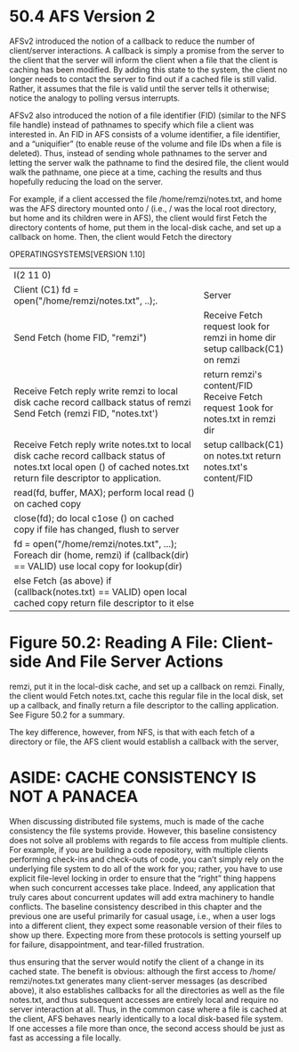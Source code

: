 # 50.4 AFS Version 2  

AFSv2 introduced the notion of a callback to reduce the number of client/server interactions. A callback is simply a promise from the server to the client that the server will inform the client when a file that the client is caching has been modified. By adding this state to the system, the client no longer needs to contact the server to find out if a cached file is still valid. Rather, it assumes that the file is valid until the server tells it otherwise; notice the analogy to polling versus interrupts.  

AFSv2 also introduced the notion of a file identifier (FID) (similar to the NFS file handle) instead of pathnames to specify which file a client was interested in. An FID in AFS consists of a volume identifier, a file identifier, and a “uniquifier” (to enable reuse of the volume and file IDs when a file is deleted). Thus, instead of sending whole pathnames to the server and letting the server walk the pathname to find the desired file, the client would walk the pathname, one piece at a time, caching the results and thus hopefully reducing the load on the server.  

For example, if a client accessed the file /home/remzi/notes.txt, and home was the AFS directory mounted onto / (i.e., / was the local root directory, but home and its children were in AFS), the client would first Fetch the directory contents of home, put them in the local-disk cache, and set up a callback on home. Then, the client would Fetch the directory  

OPERATINGSYSTEMS[VERSION 1.10]  

<html><body><table><tr><td colspan="2">I(2 11 0)</td></tr><tr><td>Client (C1) fd = open("/home/remzi/notes.txt", ..);.</td><td>Server</td></tr><tr><td>Send Fetch (home FID, "remzi")</td><td>Receive Fetch request look for remzi in home dir setup callback(C1) on remzi</td></tr><tr><td>Receive Fetch reply write remzi to local disk cache record callback status of remzi Send Fetch (remzi FID, "notes.txt')</td><td>return remzi's content/FID Receive Fetch request 1ook for notes.txt in remzi dir</td></tr><tr><td>Receive Fetch reply write notes.txt to local disk cache record callback status of notes.txt local open () of cached notes.txt return file descriptor to application.</td><td>setup callback(C1) on notes.txt return notes.txt's content/FID</td></tr><tr><td>read(fd, buffer, MAX); perform local read () on cached copy</td><td></td></tr><tr><td>close(fd); do local c1ose () on cached copy if file has changed, flush to server</td><td></td></tr><tr><td>fd = open("/home/remzi/notes.txt", ...); Foreach dir (home, remzi) if (callback(dir) == VALID) use local copy for lookup(dir)</td><td></td></tr><tr><td>else Fetch (as above) if (callback(notes.txt) == VALID) open local cached copy return file descriptor to it else</td><td></td></tr></table></body></html>  

# Figure 50.2: Reading A File: Client-side And File Server Actions  

remzi, put it in the local-disk cache, and set up a callback on remzi. Finally, the client would Fetch notes.txt, cache this regular file in the local disk, set up a callback, and finally return a file descriptor to the calling application. See Figure 50.2 for a summary.  

The key difference, however, from NFS, is that with each fetch of a directory or file, the AFS client would establish a callback with the server,  

# ASIDE: CACHE CONSISTENCY IS NOT A PANACEA  

When discussing distributed file systems, much is made of the cache consistency the file systems provide. However, this baseline consistency does not solve all problems with regards to file access from multiple clients. For example, if you are building a code repository, with multiple clients performing check-ins and check-outs of code, you can’t simply rely on the underlying file system to do all of the work for you; rather, you have to use explicit file-level locking in order to ensure that the “right” thing happens when such concurrent accesses take place. Indeed, any application that truly cares about concurrent updates will add extra machinery to handle conflicts. The baseline consistency described in this chapter and the previous one are useful primarily for casual usage, i.e., when a user logs into a different client, they expect some reasonable version of their files to show up there. Expecting more from these protocols is setting yourself up for failure, disappointment, and tear-filled frustration.  

thus ensuring that the server would notify the client of a change in its cached state. The benefit is obvious: although the first access to /home/ remzi/notes.txt generates many client-server messages (as described above), it also establishes callbacks for all the directories as well as the file notes.txt, and thus subsequent accesses are entirely local and require no server interaction at all. Thus, in the common case where a file is cached at the client, AFS behaves nearly identically to a local disk-based file system. If one accesses a file more than once, the second access should be just as fast as accessing a file locally.  

